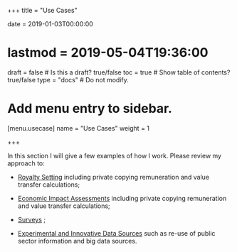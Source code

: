 +++
title = "Use Cases"

date = 2019-01-03T00:00:00
# lastmod = 2019-05-04T19:36:00

draft = false  # Is this a draft? true/false
toc = true  # Show table of contents? true/false
type = "docs"  # Do not modify.

# Add menu entry to sidebar.
[menu.usecase]
  name = "Use Cases"
  weight = 1
 

+++

In this section I will give a few examples of how I work.  Please review my approach to:

* [Royalty Setting](/usecase/royalty_setting/) including private copying remuneration and value transfer calculations;

* [Economic Impact Assessments](/usecase/impact/) including private copying remuneration and value transfer calculations;

* [Surveys](/usecase/musicians/) ;

* [Experimental and Innovative Data Sources](/usecase/big_data/) such as re-use of public sector information and big data sources.
